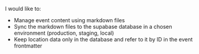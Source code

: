 I would like to:

- Manage event content using markdown files
- Sync the markdown files to the supabase database in a chosen environment (production, staging, local)
- Keep location data only in the database and refer to it by ID in the event frontmatter
